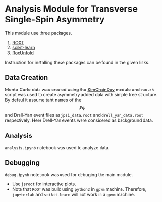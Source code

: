 # Analysis Module for Transverse Single-Spin Asymmetry

This module use three packages.
1.	[ROOT](https://root.cern)
2.	[scikit-learn](https://scikit-learn.org/stable/modules/gaussian_process.html)
3.	[RooUnfold](https://gitlab.cern.ch/RooUnfold/RooUnfold/-/tree/master/)

Instruction for installing these packages can be found in the given links.

## Data Creation

Monte-Carlo data was created using the [SimChainDev](https://github.com/E1039-Collaboration/e1039-analysis/tree/master/SimChainDev) module and `run.sh` script was used to create asymmetry added data with simple tree structure. By defaul it assume taht names of the $$\text{J}/\psi$$ and Drell-Yan event files as `jpsi_data.root` and `drell_yan_data.root` respectively. Here Drell-Yan events were considered as background data.

## Analysis

`analysis.ipynb` notebook was used to analyze data.

## Debugging

`debug.ipynb` notebook was used for debuging the main module.



*	Use `jsroot` for interactive plots.
*	Note that `ROOT` was build using `python2` in `gpvm` machine. Therefore, `jupyterlab` and `scikit-learn` will not work in a `gpvm` machine.